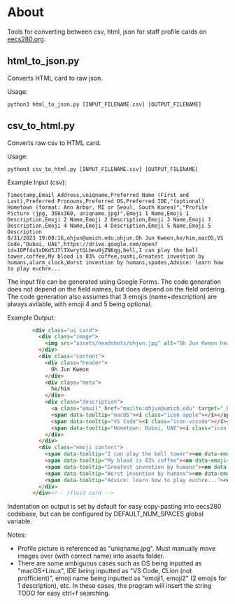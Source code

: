 # About
Tools for converting between csv, html, json for staff profile cards on [eecs280.org](https://www.eecs280.org).

## html_to_json.py
Converts HTML card to raw json.

Usage:
```terminal
python3 html_to_json.py [INPUT_FILENAME.csv] [OUTPUT_FILENAME]
```

## csv_to_html.py
Converts raw csv to HTML card.

Usage:
```terminal
python3 csv_to_html.py [INPUT_FILENAME.csv] [OUTPUT_FILENAME]
```

Example Input (csv):
```
Timestamp,Email Address,uniqname,Preferred Name (First and Last),Preferred Pronouns,Preferred OS,Preferred IDE,"(optional) Hometown (format: Ann Arbor, MI or Seoul, South Korea)","Profile Picture (jpg, 360x360, uniqname.jpg)",Emoji 1 Name,Emoji 1 Description,Emoji 2 Name,Emoji 2 Description,Emoji 3 Name,Emoji 3 Description,Emoji 4 Name,Emoji 4 Description,Emoji 5 Name,Emoji 5 Description
8/31/2023 19:08:16,ohjun@umich.edu,ohjun,Oh Jun Kweon,he/him,macOS,VS Code,"Dubai, UAE",https://drive.google.com/open?id=1DPf4u1xDKd5J7lTXwrytQLbeu0jZNKqg,bell,I can play the bell tower,coffee,My blood is 83% coffee,sushi,Greatest invention by humans,alarm_clock,Worst invention by humans,spades,Advice: learn how to play euchre...
```
The input file can be generated using Google Forms. The code generation does not depend on the field names, but does depend on the field ordering.
The code generation also assumes that 3 emojis (name+description) are always avilable, with emoji 4 and 5 being optional.

Example Output:
```html
        <div class="ui card">
          <div class="image">
            <img src="assets/headshots/ohjun.jpg" alt="Oh Jun Kweon head shot" />
          </div>
          <div class="content">
            <div class="header">
              Oh Jun Kweon
            </div>
            <div class="meta">
              he/him
            </div>
            <div class="description">
              <a class="email" href="mailto:ohjun@umich.edu" target="_blank" data-tooltip="ohjun@umich.edu"><i class="icon envelope"></i></a>
              <span data-tooltip="macOS"><i class="icon apple"></i></span>
              <span data-tooltip="VS Code"><i class="icon-vscode"></i></span>
              <span data-tooltip="Hometown: Dubai, UAE"><i class="icon map pin"></i></span>
            </div>
          </div>
          <div class="emoji content">
            <span data-tooltip="I can play the bell tower"><em data-emoji="bell"></em></span>
            <span data-tooltip="My blood is 83% coffee"><em data-emoji="coffee"></em></span>
            <span data-tooltip="Greatest invention by humans"><em data-emoji="sushi"></em></span>
            <span data-tooltip="Worst invention by humans"><em data-emoji="alarm_clock"></em></span>
            <span data-tooltip="Advice: learn how to play euchre..."><em data-emoji="spades"></em></span>
          </div>
        </div><!-- /fluid card -->
```

Indentation on output is set by default for easy copy-pasting into eecs280 codebase, but can be configured by DEFAULT_NUM_SPACES global variable.

Notes:
- Profile picture is referenced as "uniqname.jpg". Must manually move images over (with correct name) into assets folder.
- There are some ambiguous cases such as OS being inputted as "macOS+Linux", IDE being inputted as "VS Code, CLion (not profficient)", emoji name being inputted as "emoji1, emoji2" (2 emojis for 1 description), etc. In these cases, the program will insert the string TODO for easy ctrl+f searching.
